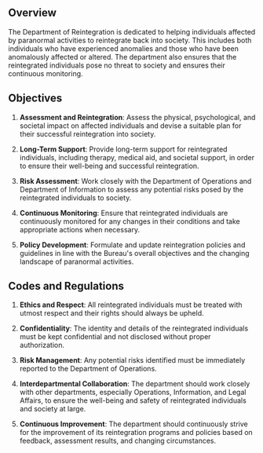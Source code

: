 
## Overview
The Department of Reintegration is dedicated to helping individuals affected by paranormal activities to reintegrate back into society. This includes both individuals who have experienced anomalies and those who have been anomalously affected or altered. The department also ensures that the reintegrated individuals pose no threat to society and ensures their continuous monitoring.

## Objectives

1. **Assessment and Reintegration**: Assess the physical, psychological, and societal impact on affected individuals and devise a suitable plan for their successful reintegration into society.

2. **Long-Term Support**: Provide long-term support for reintegrated individuals, including therapy, medical aid, and societal support, in order to ensure their well-being and successful reintegration.

3. **Risk Assessment**: Work closely with the Department of Operations and Department of Information to assess any potential risks posed by the reintegrated individuals to society.

4. **Continuous Monitoring**: Ensure that reintegrated individuals are continuously monitored for any changes in their conditions and take appropriate actions when necessary.

5. **Policy Development**: Formulate and update reintegration policies and guidelines in line with the Bureau's overall objectives and the changing landscape of paranormal activities.

## Codes and Regulations

1. **Ethics and Respect**: All reintegrated individuals must be treated with utmost respect and their rights should always be upheld.

2. **Confidentiality**: The identity and details of the reintegrated individuals must be kept confidential and not disclosed without proper authorization.

3. **Risk Management**: Any potential risks identified must be immediately reported to the Department of Operations.

4. **Interdepartmental Collaboration**: The department should work closely with other departments, especially Operations, Information, and Legal Affairs, to ensure the well-being and safety of reintegrated individuals and society at large.

5. **Continuous Improvement**: The department should continuously strive for the improvement of its reintegration programs and policies based on feedback, assessment results, and changing circumstances.
